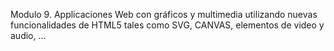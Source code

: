  Modulo 9. Applicaciones Web con gráficos y multimedia utilizando nuevas funcionalidades de HTML5 tales como SVG, CANVAS, elementos de video y audio, ... 